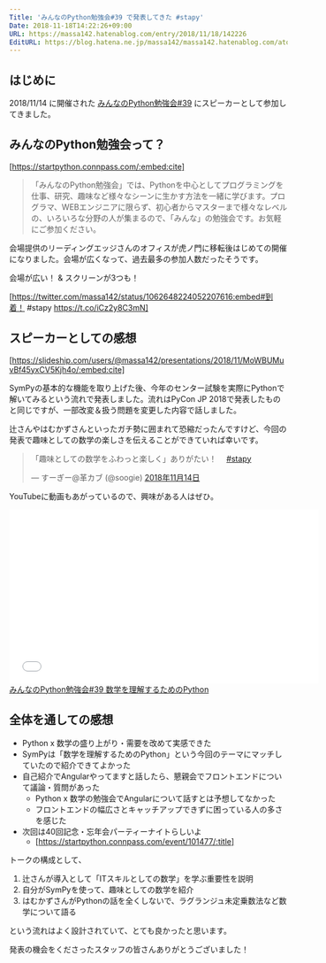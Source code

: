 ```yaml
---
Title: 'みんなのPython勉強会#39 で発表してきた #stapy'
Date: 2018-11-18T14:22:26+09:00
URL: https://massa142.hatenablog.com/entry/2018/11/18/142226
EditURL: https://blog.hatena.ne.jp/massa142/massa142.hatenablog.com/atom/entry/10257846132671824965
---
```


## はじめに

2018/11/14 に開催された [みんなのPython勉強会#39](https://startpython.connpass.com/event/101476/) にスピーカーとして参加してきました。

## みんなのPython勉強会って？

[https://startpython.connpass.com/:embed:cite]

> 「みんなのPython勉強会」では、Pythonを中心としてプログラミングを仕事、研究、趣味など様々なシーンに生かす方法を一緒に学びます。プログラマ、WEBエンジニアに限らず、初心者からマスターまで様々なレベルの、いろいろな分野の人が集まるので、「みんな」の勉強会です。お気軽にご参加ください。

会場提供のリーディングエッジさんのオフィスが虎ノ門に移転後はじめての開催になりました。会場が広くなって、過去最多の参加人数だったそうです。

会場が広い！ & スクリーンが3つも！

[https://twitter.com/massa142/status/1062648224052207616:embed#到着！ #stapy https://t.co/iCz2y8C3mN]



## スピーカーとしての感想

[https://slideship.com/users/@massa142/presentations/2018/11/MoWBUMuvBf45yxCV5Kjh4o/:embed:cite]

SymPyの基本的な機能を取り上げた後、今年のセンター試験を実際にPythonで解いてみるという流れで発表しました。流れはPyCon JP 2018で発表したものと同じですが、一部改変＆扱う問題を変更した内容で話しました。

辻さんやはむかずさんといったガチ勢に囲まれて恐縮だったんですけど、今回の発表で趣味としての数学の楽しさを伝えることができていれば幸いです。

<blockquote class="twitter-tweet" data-lang="ja"><p lang="ja" dir="ltr">「趣味としての数学をふわっと楽しく」ありがたい！　 <a href="https://twitter.com/hashtag/stapy?src=hash&amp;ref_src=twsrc%5Etfw">#stapy</a></p>&mdash; すーぎー@革カブ (@soogie) <a href="https://twitter.com/soogie/status/1062658680041033728?ref_src=twsrc%5Etfw">2018年11月14日</a></blockquote>
<script async src="https://platform.twitter.com/widgets.js" charset="utf-8"></script>


YouTubeに動画もあがっているので、興味がある人はぜひ。

<iframe width="560" height="315" frameborder="0" allowfullscreen="" src="//www.youtube.com/embed/2jcmntYs0Rw"></iframe><br><a href="https://youtube.com/watch?v=2jcmntYs0Rw">みんなのPython勉強会#39 数学を理解するためのPython</a>

## 全体を通しての感想
+ Python x 数学の盛り上がり・需要を改めて実感できた
+ SymPyは「数学を理解するためのPython」という今回のテーマにマッチしていたので紹介できてよかった
+ 自己紹介でAngularやってますと話したら、懇親会でフロントエンドについて議論・質問があった
  + Python x 数学の勉強会でAngularについて話すとは予想してなかった
  + フロントエンドの幅広さとキャッチアップできずに困っている人の多さを感じた
+ 次回は40回記念・忘年会パーティーナイトらしいよ
  + [https://startpython.connpass.com/event/101477/:title]


トークの構成として、

1. 辻さんが導入として「ITスキルとしての数学」を学ぶ重要性を説明
2. 自分がSymPyを使って、趣味としての数学を紹介
3. はむかずさんがPythonの話を全くしないで、ラグランジュ未定乗数法など数学について語る

という流れはよく設計されていて、とても良かったと思います。

発表の機会をくださったスタッフの皆さんありがとうございました！
